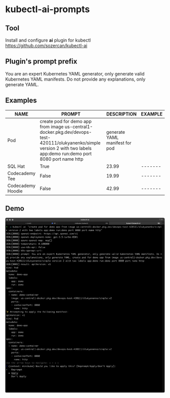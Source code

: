 # kubectl-ai-prompts

## Tool

Install and configure **ai** plugin for kubectl https://github.com/sozercan/kubectl-ai 

## Plugin's prompt prefix

You are an expert Kubernetes YAML generator, only generate valid Kubernetes YAML manifests. Do not provide any explanations, only generate YAML.

## Examples

| NAME              | PROMPT | DESCRIPTION | EXAMPLE |
| ----------------  | ------ | ----------- | ------- |
| Pod        | create pod for demo app from image us-central1-docker.pkg.dev/devops-test-420111/olukyanenko/simple version 2 with two labels app:demo run:demo port 8080 port name http | generate YAML manifest for pod     |   |
| SQL Hat           |   True | 23.99       | ------- |
| Codecademy Tee    |  False | 19.99       | ------- |
| Codecademy Hoodie |  False | 42.99       | ------- |



## Demo

![img](./01-kubectl-ai%20.png)